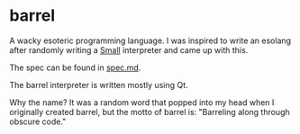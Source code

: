 # barrel

A wacky esoteric programming language. I was inspired to write an esolang after randomly writing a [Small](https://esolangs.org/wiki/Small) interpreter and came up with this.

The spec can be found in [spec.md](spec.md).

The barrel interpreter is written mostly using Qt.

Why the name? It was a random word that popped into my head when I originally created barrel, but the motto of barrel is: "Barreling along through obscure code."